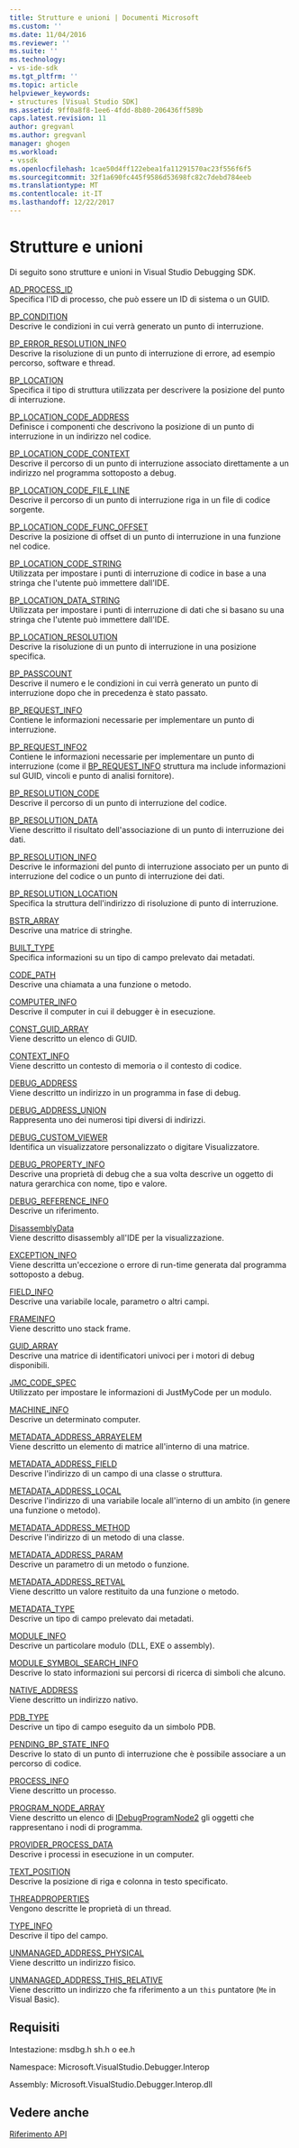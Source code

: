 ```yaml
---
title: Strutture e unioni | Documenti Microsoft
ms.custom: ''
ms.date: 11/04/2016
ms.reviewer: ''
ms.suite: ''
ms.technology:
- vs-ide-sdk
ms.tgt_pltfrm: ''
ms.topic: article
helpviewer_keywords:
- structures [Visual Studio SDK]
ms.assetid: 9ff0a8f8-1ee6-4fdd-8b80-206436ff589b
caps.latest.revision: 11
author: gregvanl
ms.author: gregvanl
manager: ghogen
ms.workload:
- vssdk
ms.openlocfilehash: 1cae50d4ff122ebea1fa11291570ac23f556f6f5
ms.sourcegitcommit: 32f1a690fc445f9586d53698fc82c7debd784eeb
ms.translationtype: MT
ms.contentlocale: it-IT
ms.lasthandoff: 12/22/2017
---
```

# <a name="structures-and-unions"></a>Strutture e unioni
Di seguito sono strutture e unioni in Visual Studio Debugging SDK.  
  
 [AD_PROCESS_ID](../../../extensibility/debugger/reference/ad-process-id.md)  
 Specifica l'ID di processo, che può essere un ID di sistema o un GUID.  
  
 [BP_CONDITION](../../../extensibility/debugger/reference/bp-condition.md)  
 Descrive le condizioni in cui verrà generato un punto di interruzione.  
  
 [BP_ERROR_RESOLUTION_INFO](../../../extensibility/debugger/reference/bp-error-resolution-info.md)  
 Descrive la risoluzione di un punto di interruzione di errore, ad esempio percorso, software e thread.  
  
 [BP_LOCATION](../../../extensibility/debugger/reference/bp-location.md)  
 Specifica il tipo di struttura utilizzata per descrivere la posizione del punto di interruzione.  
  
 [BP_LOCATION_CODE_ADDRESS](../../../extensibility/debugger/reference/bp-location-code-address.md)  
 Definisce i componenti che descrivono la posizione di un punto di interruzione in un indirizzo nel codice.  
  
 [BP_LOCATION_CODE_CONTEXT](../../../extensibility/debugger/reference/bp-location-code-context.md)  
 Descrive il percorso di un punto di interruzione associato direttamente a un indirizzo nel programma sottoposto a debug.  
  
 [BP_LOCATION_CODE_FILE_LINE](../../../extensibility/debugger/reference/bp-location-code-file-line.md)  
 Descrive il percorso di un punto di interruzione riga in un file di codice sorgente.  
  
 [BP_LOCATION_CODE_FUNC_OFFSET](../../../extensibility/debugger/reference/bp-location-code-func-offset.md)  
 Descrive la posizione di offset di un punto di interruzione in una funzione nel codice.  
  
 [BP_LOCATION_CODE_STRING](../../../extensibility/debugger/reference/bp-location-code-string.md)  
 Utilizzata per impostare i punti di interruzione di codice in base a una stringa che l'utente può immettere dall'IDE.  
  
 [BP_LOCATION_DATA_STRING](../../../extensibility/debugger/reference/bp-location-data-string.md)  
 Utilizzata per impostare i punti di interruzione di dati che si basano su una stringa che l'utente può immettere dall'IDE.  
  
 [BP_LOCATION_RESOLUTION](../../../extensibility/debugger/reference/bp-location-resolution.md)  
 Descrive la risoluzione di un punto di interruzione in una posizione specifica.  
  
 [BP_PASSCOUNT](../../../extensibility/debugger/reference/bp-passcount.md)  
 Descrive il numero e le condizioni in cui verrà generato un punto di interruzione dopo che in precedenza è stato passato.  
  
 [BP_REQUEST_INFO](../../../extensibility/debugger/reference/bp-request-info.md)  
 Contiene le informazioni necessarie per implementare un punto di interruzione.  
  
 [BP_REQUEST_INFO2](../../../extensibility/debugger/reference/bp-request-info2.md)  
 Contiene le informazioni necessarie per implementare un punto di interruzione (come il [BP_REQUEST_INFO](../../../extensibility/debugger/reference/bp-request-info.md) struttura ma include informazioni sul GUID, vincoli e punto di analisi fornitore).  
  
 [BP_RESOLUTION_CODE](../../../extensibility/debugger/reference/bp-resolution-code.md)  
 Descrive il percorso di un punto di interruzione del codice.  
  
 [BP_RESOLUTION_DATA](../../../extensibility/debugger/reference/bp-resolution-data.md)  
 Viene descritto il risultato dell'associazione di un punto di interruzione dei dati.  
  
 [BP_RESOLUTION_INFO](../../../extensibility/debugger/reference/bp-resolution-info.md)  
 Descrive le informazioni del punto di interruzione associato per un punto di interruzione del codice o un punto di interruzione dei dati.  
  
 [BP_RESOLUTION_LOCATION](../../../extensibility/debugger/reference/bp-resolution-location.md)  
 Specifica la struttura dell'indirizzo di risoluzione di punto di interruzione.  
  
 [BSTR_ARRAY](../../../extensibility/debugger/reference/bstr-array.md)  
 Descrive una matrice di stringhe.  
  
 [BUILT_TYPE](../../../extensibility/debugger/reference/built-type.md)  
 Specifica informazioni su un tipo di campo prelevato dai metadati.  
  
 [CODE_PATH](../../../extensibility/debugger/reference/code-path.md)  
 Descrive una chiamata a una funzione o metodo.  
  
 [COMPUTER_INFO](../../../extensibility/debugger/reference/computer-info.md)  
 Descrive il computer in cui il debugger è in esecuzione.  
  
 [CONST_GUID_ARRAY](../../../extensibility/debugger/reference/const-guid-array.md)  
 Viene descritto un elenco di GUID.  
  
 [CONTEXT_INFO](../../../extensibility/debugger/reference/context-info.md)  
 Viene descritto un contesto di memoria o il contesto di codice.  
  
 [DEBUG_ADDRESS](../../../extensibility/debugger/reference/debug-address.md)  
 Viene descritto un indirizzo in un programma in fase di debug.  
  
 [DEBUG_ADDRESS_UNION](../../../extensibility/debugger/reference/debug-address-union.md)  
 Rappresenta uno dei numerosi tipi diversi di indirizzi.  
  
 [DEBUG_CUSTOM_VIEWER](../../../extensibility/debugger/reference/debug-custom-viewer.md)  
 Identifica un visualizzatore personalizzato o digitare Visualizzatore.  
  
 [DEBUG_PROPERTY_INFO](../../../extensibility/debugger/reference/debug-property-info.md)  
 Descrive una proprietà di debug che a sua volta descrive un oggetto di natura gerarchica con nome, tipo e valore.  
  
 [DEBUG_REFERENCE_INFO](../../../extensibility/debugger/reference/debug-reference-info.md)  
 Descrive un riferimento.  
  
 [DisassemblyData](../../../extensibility/debugger/reference/disassemblydata.md)  
 Viene descritto disassembly all'IDE per la visualizzazione.  
  
 [EXCEPTION_INFO](../../../extensibility/debugger/reference/exception-info.md)  
 Viene descritta un'eccezione o errore di run-time generata dal programma sottoposto a debug.  
  
 [FIELD_INFO](../../../extensibility/debugger/reference/field-info.md)  
 Descrive una variabile locale, parametro o altri campi.  
  
 [FRAMEINFO](../../../extensibility/debugger/reference/frameinfo.md)  
 Viene descritto uno stack frame.  
  
 [GUID_ARRAY](../../../extensibility/debugger/reference/guid-array.md)  
 Descrive una matrice di identificatori univoci per i motori di debug disponibili.  
  
 [JMC_CODE_SPEC](../../../extensibility/debugger/reference/jmc-code-spec.md)  
 Utilizzato per impostare le informazioni di JustMyCode per un modulo.  
  
 [MACHINE_INFO](../../../extensibility/debugger/reference/machine-info.md)  
 Descrive un determinato computer.  
  
 [METADATA_ADDRESS_ARRAYELEM](../../../extensibility/debugger/reference/metadata-address-arrayelem.md)  
 Viene descritto un elemento di matrice all'interno di una matrice.  
  
 [METADATA_ADDRESS_FIELD](../../../extensibility/debugger/reference/metadata-address-field.md)  
 Descrive l'indirizzo di un campo di una classe o struttura.  
  
 [METADATA_ADDRESS_LOCAL](../../../extensibility/debugger/reference/metadata-address-local.md)  
 Descrive l'indirizzo di una variabile locale all'interno di un ambito (in genere una funzione o metodo).  
  
 [METADATA_ADDRESS_METHOD](../../../extensibility/debugger/reference/metadata-address-method.md)  
 Descrive l'indirizzo di un metodo di una classe.  
  
 [METADATA_ADDRESS_PARAM](../../../extensibility/debugger/reference/metadata-address-param.md)  
 Descrive un parametro di un metodo o funzione.  
  
 [METADATA_ADDRESS_RETVAL](../../../extensibility/debugger/reference/metadata-address-retval.md)  
 Viene descritto un valore restituito da una funzione o metodo.  
  
 [METADATA_TYPE](../../../extensibility/debugger/reference/metadata-type.md)  
 Descrive un tipo di campo prelevato dai metadati.  
  
 [MODULE_INFO](../../../extensibility/debugger/reference/module-info.md)  
 Descrive un particolare modulo (DLL, EXE o assembly).  
  
 [MODULE_SYMBOL_SEARCH_INFO](../../../extensibility/debugger/reference/module-symbol-search-info.md)  
 Descrive lo stato informazioni sui percorsi di ricerca di simboli che alcuno.  
  
 [NATIVE_ADDRESS](../../../extensibility/debugger/reference/native-address.md)  
 Viene descritto un indirizzo nativo.  
  
 [PDB_TYPE](../../../extensibility/debugger/reference/pdb-type.md)  
 Descrive un tipo di campo eseguito da un simbolo PDB.  
  
 [PENDING_BP_STATE_INFO](../../../extensibility/debugger/reference/pending-bp-state-info.md)  
 Descrive lo stato di un punto di interruzione che è possibile associare a un percorso di codice.  
  
 [PROCESS_INFO](../../../extensibility/debugger/reference/process-info.md)  
 Viene descritto un processo.  
  
 [PROGRAM_NODE_ARRAY](../../../extensibility/debugger/reference/program-node-array.md)  
 Viene descritto un elenco di [IDebugProgramNode2](../../../extensibility/debugger/reference/idebugprogramnode2.md) gli oggetti che rappresentano i nodi di programma.  
  
 [PROVIDER_PROCESS_DATA](../../../extensibility/debugger/reference/provider-process-data.md)  
 Descrive i processi in esecuzione in un computer.  
  
 [TEXT_POSITION](../../../extensibility/debugger/reference/text-position.md)  
 Descrive la posizione di riga e colonna in testo specificato.  
  
 [THREADPROPERTIES](../../../extensibility/debugger/reference/threadproperties.md)  
 Vengono descritte le proprietà di un thread.  
  
 [TYPE_INFO](../../../extensibility/debugger/reference/type-info.md)  
 Descrive il tipo del campo.  
  
 [UNMANAGED_ADDRESS_PHYSICAL](../../../extensibility/debugger/reference/unmanaged-address-physical.md)  
 Viene descritto un indirizzo fisico.  
  
 [UNMANAGED_ADDRESS_THIS_RELATIVE](../../../extensibility/debugger/reference/unmanaged-address-this-relative.md)  
 Viene descritto un indirizzo che fa riferimento a un `this` puntatore (`Me` in Visual Basic).  
  
## <a name="requirements"></a>Requisiti  
 Intestazione: msdbg.h sh.h o ee.h  
  
 Namespace: Microsoft.VisualStudio.Debugger.Interop  
  
 Assembly: Microsoft.VisualStudio.Debugger.Interop.dll  
  
## <a name="see-also"></a>Vedere anche  
 [Riferimento API](../../../extensibility/debugger/reference/api-reference-visual-studio-debugging.md)